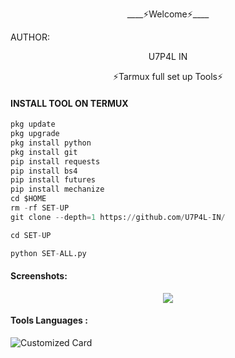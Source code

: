 <p align="center">
____⚡Welcome⚡____


AUTHOR:
<p align="center">
U7P4L IN

</br>
<p align="center">
      ⚡Tarmux full set up Tools⚡

</p>
  
#### INSTALL TOOL ON TERMUX
```python
pkg update
pkg upgrade
pkg install python
pkg install git
pip install requests
pip install bs4
pip install futures
pip install mechanize
cd $HOME 
rm -rf SET-UP
git clone --depth=1 https://github.com/U7P4L-IN/

cd SET-UP

python SET-ALL.py
```
#### Screenshots:

<p align="center"><img src="Name">

#### Tools Languages :

![Customized Card](https://github-readme-stats.vercel.app/api/pin?username=U7P4L-IN&repo=SET-ALL&title_color=fff&icon_color=f9f9f9&text_color=9f9f9f&bg_color=151515)
